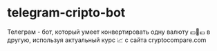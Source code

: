 # telegram-cripto-bot
Телеграм - бот, который умеет конвертировать одну валюту 💴💱💶 в другую, используя актуальный курс 📈 с сайта cryptocompare.com
